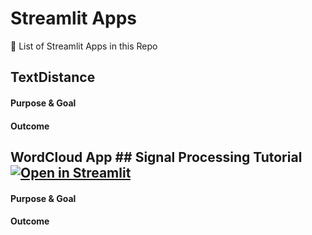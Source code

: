 # Streamlit Apps


🔎 List of Streamlit Apps in this Repo

## TextDistance

#### Purpose & Goal

#### Outcome


## WordCloud App ## Signal Processing Tutorial [![Open in Streamlit](https://static.streamlit.io/badges/streamlit_badge_black_white.svg)]([https://share.streamlit.io/jkanner/streamlit-audio/main/app.py](https://github.com/majoralex/streamlit/blob/main/wordcloud_ngram_app/wordcloud_app.py))

#### Purpose & Goal

#### Outcome


